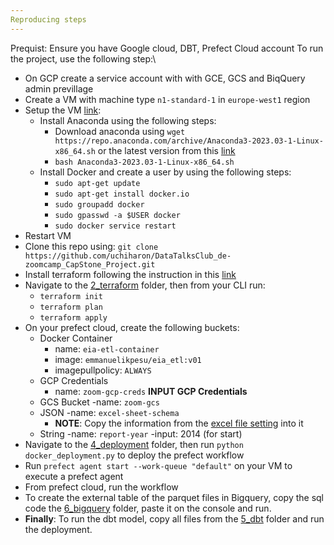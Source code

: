```yaml
---
Reproducing steps
---
```

Prequist: Ensure you have Google cloud, DBT, Prefect Cloud account
To run the project, use the following step:\
- On GCP create a service account with with GCE, GCS and BiqQuery admin previllage
- Create a VM with machine type `n1-standard-1` in `europe-west1` region
- Setup the VM [link](https://www.youtube.com/watch?v=ae-CV2KfoN0&list=PL3MmuxUbc_hJed7dXYoJw8DoCuVHhGEQb&index=13&pp=iAQB):
    - Install Anaconda using the following steps:
        - Download anaconda using `wget https://repo.anaconda.com/archive/Anaconda3-2023.03-1-Linux-x86_64.sh` or the latest version from this [link](https://www.anaconda.com/download#downloads)
        - `bash Anaconda3-2023.03-1-Linux-x86_64.sh`
    - Install Docker and create a user by using the following steps:
        - `sudo apt-get update`
        - `sudo apt-get install docker.io`
        - `sudo groupadd docker`
        - `sudo gpasswd -a $USER docker` 
        - `sudo docker service restart`
- Restart VM       
- Clone this repo using: `git clone https://github.com/uchiharon/DataTalksClub_de-zoomcamp_CapStone_Project.git`
- Install terraform following the instruction in this [link](https://phoenixnap.com/kb/how-to-install-terraform)
- Navigate to the [2_terraform]() folder, then from your CLI run:
    - `terraform init`
    - `terraform plan`
    - `terraform apply`
- On your prefect cloud, create the following buckets:
    - Docker Container
        - name: `eia-etl-container`
        - image: `emmanuelikpesu/eia_etl:v01`
        - imagepullpolicy: `ALWAYS`
    - GCP Credentials
        - name: `zoom-gcp-creds`
        **INPUT GCP Credentials**
     - GCS Bucket
        -name: `zoom-gcs`
    - JSON
        -name: `excel-sheet-schema`
        - **NOTE**: Copy the information from the [excel file setting]() into it
    - String
        -name: `report-year`
        -input: 2014 (for start)
- Navigate to the [4_deployment]() folder, then run `python docker_deployment.py` to deploy the prefect workflow
- Run  `prefect agent start --work-queue "default"` on your VM to execute a prefect agent
- From prefect cloud, run the workflow
- To create the external table of the parquet files in Bigquery, copy the sql code the [6_bigquery]() folder, paste it on the console and run.
- **Finally**: To run the dbt model, copy all files from the [5_dbt]() folder and run the deployment.
